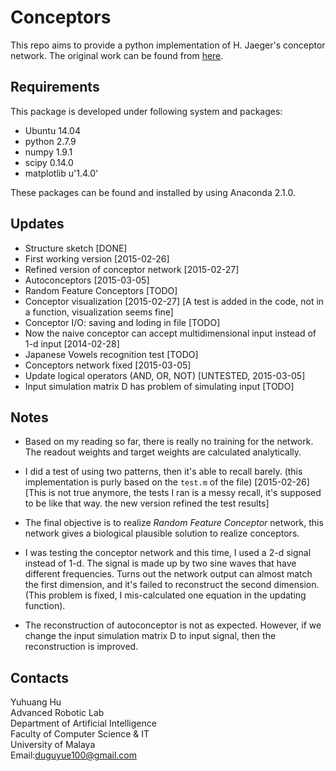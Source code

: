 # Conceptors

This repo aims to provide a python implementation of H. Jaeger's conceptor network. The original work can be found from [here](http://minds.jacobs-university.de/conceptors).

## Requirements

This package is developed under following system and packages:

+ Ubuntu 14.04
+ python 2.7.9
+ numpy 1.9.1
+ scipy 0.14.0
+ matplotlib u'1.4.0'

These packages can be found and installed by using Anaconda 2.1.0.

## Updates

+ Structure sketch [DONE]
+ First working version [2015-02-26]
+ Refined version of conceptor network [2015-02-27]
+ Autoconceptors [2015-03-05]
+ Random Feature Conceptors [TODO]
+ Conceptor visualization [2015-02-27] [A test is added in the code, not in a function, visualization seems fine]
+ Conceptor I/O: saving and loding in file [TODO]
+ Now the naive conceptor can accept multidimensional input instead of 1-d input [2014-02-28]
+ Japanese Vowels recognition test [TODO]
+ Conceptors network fixed [2015-03-05]
+ Update logical operators (AND, OR, NOT) [UNTESTED, 2015-03-05]
+ Input simulation matrix D has problem of simulating input [TODO]

## Notes

+ Based on my reading so far, there is really no training for the network. The readout weights and target weights are calculated analytically.

+ I did a test of using two patterns, then it's able to recall barely. (this implementation is purly based on the `test.m` of the file) [2015-02-26] [This is not true anymore, the tests I ran is a messy recall, it's supposed to be like that way. the new version refined the test results]

+ The final objective is to realize _Random Feature Conceptor_ network, this network gives a biological plausible solution to realize conceptors.

+ I was testing the conceptor network and this time, I used a 2-d signal instead of 1-d. The signal is made up by two sine waves that have different frequencies. Turns out the network output can almost match the first dimension, and it's failed to reconstruct the second dimension. (This problem is fixed, I mis-calculated one equation in the updating function).

+ The reconstruction of autoconceptor is not as expected. However, if we change the input simulation matrix D to input signal, then the reconstruction is improved.

## Contacts
Yuhuang Hu  
Advanced Robotic Lab  
Department of Artificial Intelligence  
Faculty of Computer Science & IT  
University of Malaya  
Email:duguyue100@gmail.com